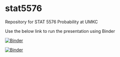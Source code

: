 # stat5576
Repository for STAT 5576 Probability at UMKC

Use the below link to run the presentation using Binder

[![Binder](https://mybinder.org/badge_logo.svg)](https://mybinder.org/v2/gh/dtaylor-umkc/stat5576/HEAD?urlpath=%2Fdoc%2Ftree%2FMC_presentation.ipynb)

[![Binder](https://mybinder.org/badge_logo.svg)](https://mybinder.org/v2/gh/dtaylor-umkc/stat5576/HEAD?filepath=MC_presentation.ipynb)
